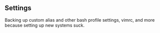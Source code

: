 ## Settings
Backing up custom alias and other bash profile settings, vimrc, and more because setting up new systems suck.
